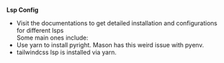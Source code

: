 **Lsp Config**  
- Visit the documentations to get detailed installation and configurations for different lsps
\
Some main ones include:
- Use yarn to install pyright. Mason has this weird issue with pyenv.
- tailwindcss lsp is installed via yarn.
